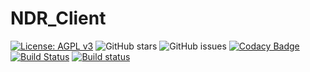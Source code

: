 # NDR_Client

[![License: AGPL v3](https://img.shields.io/badge/License-AGPL%20v3-blue.svg)](https://www.gnu.org/licenses/agpl-3.0) ![GitHub stars](https://img.shields.io/github/stars/NSS-Studio/NDR_Client) ![GitHub issues](https://img.shields.io/github/issues/NSS-Studio/NDR_Client) 
[![Codacy Badge](https://api.codacy.com/project/badge/Grade/aad9f5bba60247ccb55745875f85ca96)](https://www.codacy.com/gh/NSS-Studio/NDR_Client?utm_source=github.com&amp;utm_medium=referral&amp;utm_content=NSS-Studio/NDR_Client&amp;utm_campaign=Badge_Grade) [![Build Status](https://travis-ci.org/NSS-Studio/NDR_Client.svg?branch=master)](https://travis-ci.org/NSS-Studio/NDR_Client) [![Build status](https://ci.appveyor.com/api/projects/status/m7lsimic9mn2a1b2/branch/master?svg=true)](https://ci.appveyor.com/project/Rabenda/ndr-client/branch/master) 
